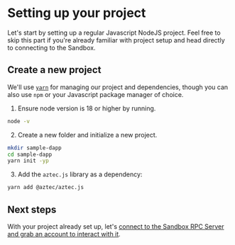 # Setting up your project

Let's start by setting up a regular Javascript NodeJS project. Feel free to skip this part if you're already familiar with project setup and head directly to connecting to the Sandbox.

## Create a new project

We'll use [`yarn`](https://yarnpkg.com/) for managing our project and dependencies, though you can also use `npm` or your Javascript package manager of choice.

1. Ensure node version is 18 or higher by running.

```sh
node -v
```

2. Create a new folder and initialize a new project.

```sh
mkdir sample-dapp
cd sample-dapp
yarn init -yp
```

3. Add the `aztec.js` library as a dependency:

```sh
yarn add @aztec/aztec.js
```

## Next steps

With your project already set up, let's [connect to the Sandbox RPC Server and grab an account to interact with it](./pxe_service.md).
